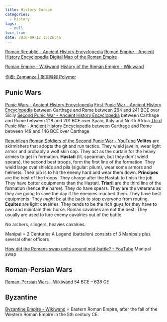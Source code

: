 ```yaml
---
title: History Europe
categories:
  - history
tags:
  - null
toc: true
date: 2016-09-12 15:26:46
---
```


[Roman Republic - Ancient History Encyclopedia](http://www.ancient.eu/Roman_Republic/)
[Roman Empire - Ancient History Encyclopedia](http://www.ancient.eu/Roman_Empire/)
[Digital Map of the Roman Empire](http://pelagios.org/maps/greco-roman/)

[Roman Empire - Wikiwand](http://www.wikiwand.com/en/Roman_Empire)
[History of the Roman Empire - Wikiwand](http://www.wikiwand.com/en/History_of_the_Roman_Empire)

[作者: Zannanza | 聚言時報 Polymer](http://polymerhk.com/articles/author/zannanza/)

## Punic Wars

[Punic Wars - Ancient History Encyclopedia](http://www.ancient.eu/Punic_Wars/)
[First Punic War - Ancient History Encyclopedia](http://www.ancient.eu/First_Punic_War/) between Carthage and Rome between 264 and 241 BCE over Sicily
[Second Punic War - Ancient History Encyclopedia](http://www.ancient.eu/Second_Punic_War/) between Carthage and Rome between 218 and 201 BCE over Spain, Italy and North Africa
[Third Punic War - Ancient History Encyclopedia](http://www.ancient.eu/Third_Punic_War/) between Carthage and Rome between 149 and 146 BCE over Carthage

[Republican Roman Soldiers of the Second Punic War - YouTube](https://www.youtube.com/watch?v=TeU8pXr0ucI)
**Velites** are skirmishers that adopts the git and run tactics. They wield javelin, wear light armor and probably a wolf skin cap. They act as the curtain for the heavy armies to get in formation.
**Hastati** (lit. spearman, but they don't wield spears), the second best troops, form the first line of the formation. They wield large oval shields and pila (sigular: pilum), wear some armors and helmets. Their job is to hit the enemy hard and wear them down.
**Principes** are the best of the troops. They charge after the Hastati to finish the job. They have better equipments than the Hastati.
**Triarii** are the third line of the formation (hence the name). They *do* have spears. They are the veterans as they are going to save the day if the enemies reached them. They have best equipments. They *might* be at the back to stop everyone from routing.
**Equites** are light cavalries. They tends to be the rich guys for they have to own and maintain their horse. Roman cavalries are not the best. They usually are used to lure enemy cavalries out of the battle.

No archers, slingers, heavies cavalries.

Manipal = 2 Centuries
A Legend (battalion) consists of 3 Manipals plus several other officers

[How did the Romans swap units around mid-battle? - YouTube](https://www.youtube.com/watch?v=croWDsDhgPo) Manipal swap

## Roman-Persian Wars

[Roman–Persian Wars - Wikiwand](http://www.wikiwand.com/en/Roman–Persian_Wars) 54 BCE – 628 CE

## Byzantine

[Byzantine Empire - Wikiwand](http://www.wikiwand.com/en/Byzantine_Empire) = Eastern Roman Empire, after the fall of the Western Roman Empire in the 5th century CE.
